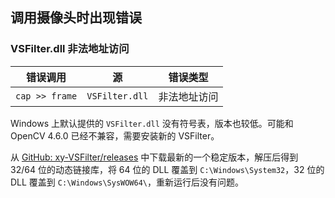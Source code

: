 ## 调用摄像头时出现错误

### VSFilter.dll 非法地址访问

| 错误调用       | 源             | 错误类型     |
| -------------- | -------------- | ------------ |
| `cap >> frame` | `VSFilter.dll` | 非法地址访问 |

Windows 上默认提供的 `VSFilter.dll` 没有符号表，版本也较低。可能和 OpenCV 4.6.0 已经不兼容，需要安装新的 VSFilter。

从 [GitHub: xy-VSFilter/releases](https://github.com/pinterf/xy-VSFilter/releases) 中下载最新的一个稳定版本，解压后得到 32/64 位的动态链接库，将 64 位的 DLL 覆盖到 `C:\Windows\System32`，32 位的 DLL 覆盖到 `C:\Windows\SysWOW64\`，重新运行后没有问题。
